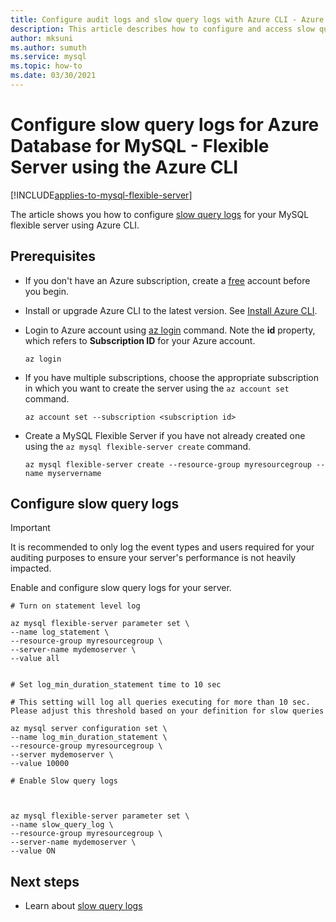 ```yaml
---
title: Configure audit logs and slow query logs with Azure CLI - Azure Database for MySQL - Flexible Server
description: This article describes how to configure and access slow query logs in Azure Database for MySQL Flexible Server from the Azure CLI.
author: mksuni
ms.author: sumuth
ms.service: mysql
ms.topic: how-to
ms.date: 03/30/2021
---
```


# Configure slow query logs for Azure Database for MySQL - Flexible Server using the Azure CLI

[!INCLUDE[applies-to-mysql-flexible-server](../includes/applies-to-mysql-flexible-server.md)]

The article shows you how to configure [slow query logs](concepts-slow-query-logs.md) for your MySQL flexible server using Azure CLI.

## Prerequisites

- If you don't have an Azure subscription, create a [free](https://azure.microsoft.com/free/) account before you begin.
- Install or upgrade Azure CLI to the latest version. See [Install Azure CLI](/cli/azure/install-azure-cli).
- Login to Azure account using [az login](/cli/azure/reference-index#az_login) command. Note the **id** property, which refers to **Subscription ID** for your Azure account.

    ```azurecli-interactive
    az login
    ````

- If you have multiple subscriptions, choose the appropriate subscription in which you want to create the server using the ```az account set``` command.

    ```azurecli
    az account set --subscription <subscription id>
    ```

- Create a MySQL Flexible Server if you have not already created one using the ```az mysql flexible-server create``` command.

    ```azurecli
    az mysql flexible-server create --resource-group myresourcegroup --name myservername
    ```

## Configure slow query logs

> [!IMPORTANT]
> It is recommended to only log the event types and users required for your auditing purposes to ensure your server's performance is not heavily impacted.

Enable and configure slow query logs for your server.

```azurecli
# Turn on statement level log

az mysql flexible-server parameter set \
--name log_statement \
--resource-group myresourcegroup \
--server-name mydemoserver \
--value all


# Set log_min_duration_statement time to 10 sec

# This setting will log all queries executing for more than 10 sec. Please adjust this threshold based on your definition for slow queries

az mysql server configuration set \
--name log_min_duration_statement \
--resource-group myresourcegroup \
--server mydemoserver \
--value 10000

# Enable Slow query logs



az mysql flexible-server parameter set \
--name slow_query_log \
--resource-group myresourcegroup \
--server-name mydemoserver \
--value ON
```

## Next steps

- Learn about [slow query logs](concepts-slow-query-logs.md)
